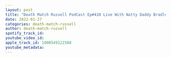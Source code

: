 ```yaml
---
layout: post
title: "Death Match Russell PodCast Ep#410 Live With Natty Daddy Bradley PreScott & Everett Lee Tune in!"
date: 2022-01-27
categories: death-match-russell
author: death-match-russell
spotify_track_id: 
youtube_video_id: 
apple_track_id: 1000549122588
youtube_metadata: 
---
```

